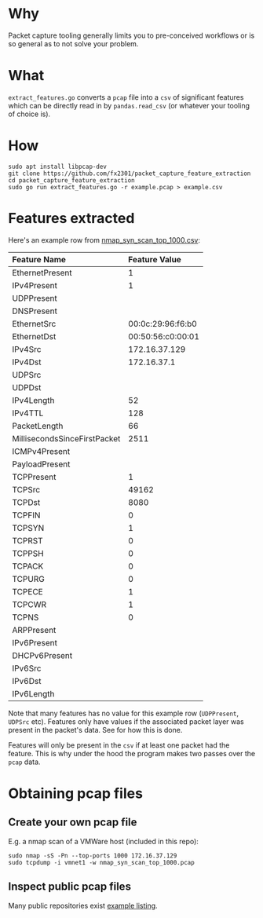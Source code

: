# Why

Packet capture tooling generally limits you to pre-conceived workflows or is so general as to not solve your problem.

# What

`extract_features.go` converts a `pcap` file into a `csv` of significant features which can be directly read in by `pandas.read_csv` (or whatever your tooling of choice is).

# How

```
sudo apt install libpcap-dev
git clone https://github.com/fx2301/packet_capture_feature_extraction
cd packet_capture_feature_extraction
sudo go run extract_features.go -r example.pcap > example.csv
```

# Features extracted

Here's an example row from [nmap_syn_scan_top_1000.csv]():

| Feature Name                 | Feature Value     |
|:-----------------------------|:------------------|
| EthernetPresent              | 1                 |
| IPv4Present                  | 1                 |
| UDPPresent                   |                   |
| DNSPresent                   |                   |
| EthernetSrc                  | 00:0c:29:96:f6:b0 |
| EthernetDst                  | 00:50:56:c0:00:01 |
| IPv4Src                      | 172.16.37.129     |
| IPv4Dst                      | 172.16.37.1       |
| UDPSrc                       |                   |
| UDPDst                       |                   |
| IPv4Length                   | 52                |
| IPv4TTL                      | 128               |
| PacketLength                 | 66                |
| MillisecondsSinceFirstPacket | 2511              |
| ICMPv4Present                |                   |
| PayloadPresent               |                   |
| TCPPresent                   | 1                 |
| TCPSrc                       | 49162             |
| TCPDst                       | 8080              |
| TCPFIN                       | 0                 |
| TCPSYN                       | 1                 |
| TCPRST                       | 0                 |
| TCPPSH                       | 0                 |
| TCPACK                       | 0                 |
| TCPURG                       | 0                 |
| TCPECE                       | 1                 |
| TCPCWR                       | 1                 |
| TCPNS                        | 0                 |
| ARPPresent                   |                   |
| IPv6Present                  |                   |
| DHCPv6Present                |                   |
| IPv6Src                      |                   |
| IPv6Dst                      |                   |
| IPv6Length                   |                   |

Note that many features has no value for this example row (`UDPPresent`, `UDPSrc` etc). Features only have values if the associated packet layer was present in the packet's data. See []() for how this is done.

Features will only be present in the `csv` if at least one packet had the feature. This is why under the hood the program makes two passes over the `pcap` data.

# Obtaining pcap files

## Create your own pcap file

E.g. a nmap scan of a VMWare host (included in this repo):

```
sudo nmap -sS -Pn --top-ports 1000 172.16.37.129
sudo tcpdump -i vmnet1 -w nmap_syn_scan_top_1000.pcap
```

## Inspect public pcap files

Many public repositories exist [example listing](https://netcslab.wordpress.com/2017/07/19/publicly-available-pcap-files/).
